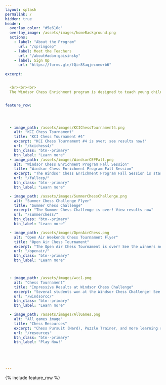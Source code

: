```yaml
---
layout: splash
permalink: /
hidden: true
header:
  overlay_color: "#5e616c"
  overlay_image: /assets/images/homeBackground.png
  actions:
    - label: "About the Program"
      url: "/springcep"
    - label: Meet the Teachers
      url: "/about#adam-gaisinsky"
    - label: Sign Up
      url: "https://forms.gle/fQir8Saqjecnewrb6"
  
excerpt: 


  <br><br><br>
  The Windsor Chess Enrichment program is designed to teach young children how to play and enjoy chess. We offer affordable chess classes for students at all skill levels and provide a welcoming and engaging atmosphere for them to play against each other. We also provide private lessons to those students that would like more personalized coaching.


feature_row:



    
  - image_path: /assets/images/KCIChessTournament4.png
    alt: "KCI Chess Tournament"
    title: "KCI Chess Tournament #4"
    excerpt: "KCI Chess Tournament #4 is over; see results now!"
    url: "/kcichess4/"
    btn_class: "btn--primary"
    btn_label: "Learn more"
  - image_path: /assets/images/WindsorCEPFall.png
    alt: "Windsor Chess Enrichment Program Fall Session"
    title: "Windsor Chess Enrichment Program Fall Session"
    excerpt: "The Windsor Chess Enrichment Program Fall Session is starting on September 23rd! Learn more by clicking the button below!"
    url: "/fallcep/"
    btn_class: "btn--primary"
    btn_label: "Learn more"

  - image_path: /assets/images/SummerChessChallenge.png
    alt: "Summer Chess Challenge Flyer"
    title: "Summer Chess Challenge"
    excerpt: "The Summer Chess Challenge is over! View results now"
    url: "/summerchess/"
    btn_class: "btn--primary"
    btn_label: "Learn more"

  - image_path: /assets/images/OpenAirChess.png
    alt: "Open Air Weekends Chess Tournament Flyer"
    title: "Open Air Chess Tournament"
    excerpt: "The Open Air Chess Tournament is over! See the winners now"
    url: "/openair/"
    btn_class: "btn--primary"
    btn_label: "Learn more"



  - image_path: /assets/images/wcc1.png
    alt: "Chess Tournament"
    title: "Impressive Results at Windsor Chess Challenge"
    excerpt: "Several students won at the Windsor Chess Challenge! See our medallists by clicking the link below!"
    url: "/windsorcc/"
    btn_class: "btn--primary"
    btn_label: "Learn more"  

  - image_path: /assets/images/AllGames.png
    alt: "All games image"
    title: "Chess Resources"
    excerpt: "Chess Pursuit (Hard), Puzzle Trainer, and more learning resources!"
    url: "/resources"
    btn_class: "btn--primary"
    btn_label: "Play Now!"





---
```


{% include feature_row %}
